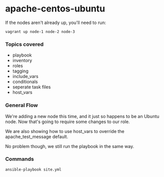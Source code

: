 # apache-centos-ubuntu

If the nodes aren't already up, you'll need to run:

	vagrant up node-1 node-2 node-3

### Topics covered

* playbook
* inventory
* roles
* tagging
* include_vars
* conditionals
* seperate task files
* host_vars

### General Flow	

	
We're adding a new node this time, and it just so happens to be an Ubuntu node.  Now that's going to require some changes to our role.

We are also showing how to use host_vars to override the apache_test_message default.

No problem though, we still run the playbook in the same way.

### Commands

	ansible-playbook site.yml